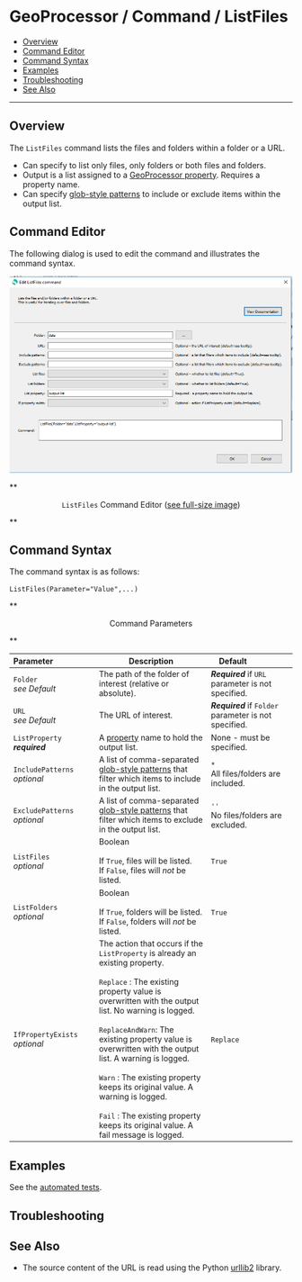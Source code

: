 # GeoProcessor / Command / ListFiles #

* [Overview](#overview)
* [Command Editor](#command-editor)
* [Command Syntax](#command-syntax)
* [Examples](#examples)
* [Troubleshooting](#troubleshooting)
* [See Also](#see-also)

-------------------------

## Overview ##

The `ListFiles` command lists the files and folders within a folder or a URL. 

* Can specify to list only files, only folders or  both files and folders. 
* Output is a list assigned to a [GeoProcessor property](../../introduction/introduction.md#geoprocessor-properties-property). Requires a property name. 
* Can specify [glob-style patterns](https://en.wikipedia.org/wiki/Glob_(programming)) to include or exclude items within the output list.

## Command Editor ##

The following dialog is used to edit the command and illustrates the command syntax.

![ListFiles](ListFiles.png)

**<p style="text-align: center;">
`ListFiles` Command Editor (<a href="../ListFiles.png">see full-size image</a>)
</p>**

## Command Syntax ##

The command syntax is as follows:

```text
ListFiles(Parameter="Value",...)
```
**<p style="text-align: center;">
Command Parameters
</p>**

|**Parameter**&nbsp;&nbsp;&nbsp;&nbsp;&nbsp;&nbsp;&nbsp;&nbsp;&nbsp;&nbsp;&nbsp;&nbsp;&nbsp;&nbsp;&nbsp;&nbsp;&nbsp;&nbsp;| **Description** | **Default**&nbsp;&nbsp;&nbsp;&nbsp;&nbsp;&nbsp;&nbsp;&nbsp;&nbsp;&nbsp;&nbsp;&nbsp;&nbsp;&nbsp;&nbsp;&nbsp; |
| --------------|-----------------|----------------- |
|`Folder` <br>  *see Default*|The path of the folder of interest (relative or absolute). | **_Required_** if `URL` parameter is not specified. |
|`URL` <br> *see Default*| The URL of interest. | **_Required_** if `Folder` parameter is not specified. |
|`ListProperty`<br> **_required_**|A [property](../../introduction/introduction.md#geoprocessor-properties-property) name to hold the output list.|None - must be specified.|
|`IncludePatterns`<br> *optional*|A list of comma-separated [glob-style patterns](https://en.wikipedia.org/wiki/Glob_(programming)) that filter which items to include in the output list. |`*` <br> All files/folders are included.|
|`ExcludePatterns`<br> *optional*|A list of comma-separated [glob-style patterns](https://en.wikipedia.org/wiki/Glob_(programming)) that filter which items to exclude in the output list.|`''` <br>No files/folders are excluded.|
|`ListFiles`<br> *optional*|Boolean <br><br> If `True`, files will be listed. <br> If `False`, files will *not* be listed.|`True`|
|`ListFolders`<br> *optional*|Boolean <br><br> If `True`, folders will be listed. <br> If `False`, folders will *not* be listed.|`True`|
|`IfPropertyExists`<br> *optional*|The action that occurs if the `ListProperty` is already an existing property. <br><br> `Replace` : The existing property value is overwritten with the output list. No warning is logged.<br><br> `ReplaceAndWarn`: The existing property value is overwritten with the output list. A warning is logged. <br><br> `Warn` : The existing property keeps its original value. A warning is logged. <br><br> `Fail` : The existing property keeps its original value. A fail message is logged. | `Replace` | 


## Examples ##

See the [automated tests](https://github.com/OpenWaterFoundation/owf-app-geoprocessor-python-test/tree/master/test/commands/ListFiles).

## Troubleshooting ##

## See Also ##

- The source content of the URL is read using the Python [urllib2](https://docs.python.org/2/library/urllib2.html) library.
